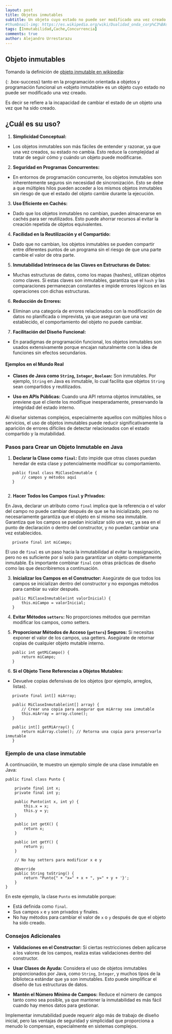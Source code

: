 ```yaml
---
layout: post
title: Objetos inmutables
subtitle: Un objeto cuyo estado no puede ser modificado una vez creado.
#thumbnail-img: https://es.wikipedia.org/wiki/Dualidad_onda_corp%C3%BAsculo#/media/Archivo:Dualite.jpg
tags: [Inmutabilidad,Cache,Concurrencia]
comments: true
author: Alejandro Urrestarazu
---
```


## Objeto inmutables

Tomando la definición de [objeto inmutable en wikipedia](https://es.wikipedia.org/wiki/Objeto_inmutable): 


{: .box-success}
tanto en la programación orientada a objetos y programación funcional un «objeto inmutable» es un objeto cuyo estado no puede ser modificado una vez creado.


Es decir se refiere a la incapacidad de cambiar el estado de un objeto una vez que ha sido creado.

## ¿Cuál es su uso?

1. **Simplicidad Conceptual:**
- Los objetos inmutables son más fáciles de entender y razonar, ya que una vez creados, su estado no cambia. Esto reduce la complejidad al tratar de seguir cómo y cuándo un objeto puede modificarse.


2. **Seguridad en Programas Concurrentes:**
- En entornos de programación concurrente, los objetos inmutables son inherentemente seguros sin necesidad de sincronización. Esto se debe a que múltiples hilos pueden acceder a los mismos objetos inmutables sin riesgo de que el estado del objeto cambie durante la ejecución.


3. **Uso Eficiente en Cachés:**
- Dado que los objetos inmutables no cambian, pueden almacenarse en cachés para ser reutilizados. Esto puede ahorrar recursos al evitar la creación repetida de objetos equivalentes.


4. **Facilidad en la Reutilización y el Compartido:**
- Dado que no cambian, los objetos inmutables se pueden compartir entre diferentes puntos de un programa sin el riesgo de que una parte cambie el valor de otra parte.


5. **Inmutabilidad Intrínseca de las Claves en Estructuras de Datos:**
- Muchas estructuras de datos, como los mapas (hashes), utilizan objetos como claves. Si estas claves son inmutables, garantiza que el `hash` y las comparaciones permanezcan constantes e impide errores lógicos en las operaciones con dichas estructuras.


6. **Reducción de Errores:**
- Eliminan una categoría de errores relacionados con la modificación de datos no planificada o imprevista, ya que aseguran que una vez establecido, el comportamiento del objeto no puede cambiar.


7. **Facilitación del Diseño Funcional:**
- En paradigmas de programación funcional, los objetos inmutables son usados extensivamente porque encajan naturalmente con la idea de funciones sin efectos secundarios.


#### Ejemplos en el Mundo Real

- **Clases de Java como `String`, `Integer`, `Boolean`:** Son inmutables. Por ejemplo, `String` en Java es inmutable, lo cual facilita que objetos `String` sean compartidos y reutilizados.

- **Uso en APIs Públicas:** Cuando una API retorna objetos inmutables, se previene que el cliente los modifique inesperadamente, preservando la integridad del estado interno.

Al diseñar sistemas complejos, especialmente aquellos con múltiples hilos o servicios, el uso de objetos inmutables puede reducir significativamente la aparición de errores difíciles de detectar relacionados con el estado compartido y la mutabilidad. 


### Pasos para Crear un Objeto Inmutable en Java

1. **Declarar la Clase como `final`:**
Esto impide que otras clases puedan heredar de esta clase y potencialmente modificar su comportamiento.

~~~
   public final class MiClaseInmutable {
       // campos y métodos aquí
   }
   
~~~


2. **Hacer Todos los Campos `final` y Privados:**

En Java, declarar un atributo como `final` implica que la referencia o el valor del campo no puede cambiar después de que se ha inicializado, pero no necesariamente garantiza que el objeto en sí mismo sea inmutable. 
Garantiza que los campos se puedan inicializar sólo una vez, ya sea en el punto de declaración o dentro del constructor, y no puedan cambiar una vez establecidos.

~~~
   private final int miCampo;
~~~

El uso de `final` es un paso hacia la inmutabilidad al evitar la reasignación, pero no es suficiente por sí solo para garantizar un objeto completamente inmutable. Es importante combinar `final` con otras prácticas de diseño como las que describiremos a continuación.


3. **Inicializar los Campos en el Constructor:**
Asegúrate de que todos los campos se inicializan dentro del constructor y no expongas métodos para cambiar su valor después.

~~~
   public MiClaseInmutable(int valorInicial) {
       this.miCampo = valorInicial;
   }
~~~


4. **Evitar Métodos `setters`:**
No proporciones métodos que permitan modificar los campos, como setters.

5. **Proporcionar Métodos de Acceso (`getters`) Seguros:**
Si necesitas exponer el valor de los campos, usa getters. Asegúrate de retornar copias de cualquier objeto mutable interno.

~~~
   public int getMiCampo() {
       return miCampo;
   }
~~~


6. **Si el Objeto Tiene Referencias a Objetos Mutables:**
- Devuelve copias defensivas de los objetos (por ejemplo, arreglos, listas).

~~~
   private final int[] miArray;

   public MiClaseInmutable(int[] array) {
       // Crear una copia para asegurar que miArray sea inmutable
       this.miArray = array.clone();
   }

   public int[] getMiArray() {
       return miArray.clone(); // Retorna una copia para preservarlo inmutable
   }
~~~




### Ejemplo de una clase inmutable

A continuación, te muestro un ejemplo simple de una clase inmutable en Java:

~~~
public final class Punto {

    private final int x;
    private final int y;

    public Punto(int x, int y) {
        this.x = x;
        this.y = y;
    }

    public int getX() {
        return x;
    }

    public int getY() {
        return y;
    }

    // No hay setters para modificar x e y

    @Override
    public String toString() {
        return "Punto{" + "x=" + x + ", y=" + y + '}';
    }
}
~~~


En este ejemplo, la clase `Punto` es inmutable porque:

- Está definida como `final`.
- Sus campos `x` e `y` son privados y finales.
- No hay métodos para cambiar el valor de `x` o `y` después de que el objeto ha sido creado.


### Consejos Adicionales

- **Validaciones en el Constructor:** Si ciertas restricciones deben aplicarse a los valores de los campos, realiza estas validaciones dentro del constructor.

- **Usar Clases de Ayuda:** Considera el uso de objetos inmutables proporcionados por Java, como `String`, `Integer`, y muchos tipos de la biblioteca estándar que ya son inmutables. Esto puede simplificar el diseño de tus estructuras de datos.

- **Mantén el Número Mínimo de Campos:** Reduce el número de campos tanto como sea posible, ya que mantener la inmutabilidad es más fácil cuando hay menos datos para gestionar.

Implementar inmutabilidad puede requerir algo más de trabajo de diseño inicial, pero las ventajas de seguridad y simplicidad que proporciona a menudo lo compensan, especialmente en sistemas complejos.